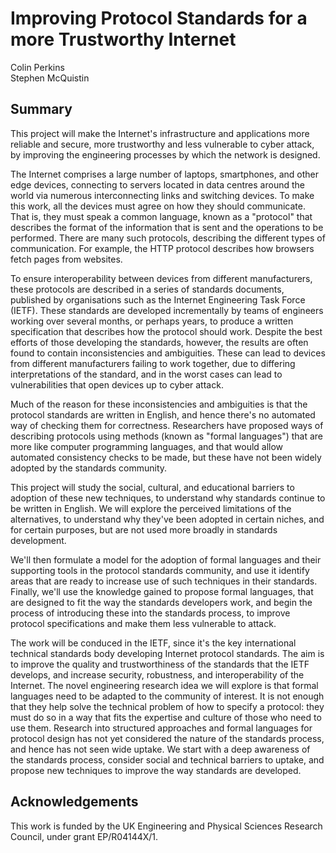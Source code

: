 Improving Protocol Standards for a more Trustworthy Internet
============================================================

Colin Perkins  
Stephen McQuistin


## Summary

This project will make the Internet's infrastructure and applications more
reliable and secure, more trustworthy and less vulnerable to cyber attack,
by improving the engineering processes by which the network is designed.

The Internet comprises a large number of laptops, smartphones, and other
edge devices, connecting to servers located in data centres around the
world via numerous interconnecting links and switching devices. To make
this work, all the devices must agree on how they should communicate. That
is, they must speak a common language, known as a "protocol" that describes
the format of the information that is sent and the operations to be
performed. There are many such protocols, describing the different types 
of communication. For example, the HTTP protocol describes how browsers
fetch pages from websites.

To ensure interoperability between devices from different manufacturers,
these protocols are described in a series of standards documents, published
by organisations such as the Internet Engineering Task Force (IETF). These
standards are developed incrementally by teams of engineers working over
several months, or perhaps years, to produce a written specification that
describes how the protocol should work. Despite the best efforts of those
developing the standards, however, the results are often found to contain
inconsistencies and ambiguities. These can lead to devices from different
manufacturers failing to work together, due to differing interpretations of
the standard, and in the worst cases can lead to vulnerabilities that open
devices up to cyber attack.

Much of the reason for these inconsistencies and ambiguities is that the
protocol standards are written in English, and hence there's no automated
way of checking them for correctness. Researchers have proposed ways of
describing protocols using methods (known as "formal languages") that are
more like computer programming languages, and that would allow automated
consistency checks to be made, but these have not been widely adopted by
the standards community. 

This project will study the social, cultural, and educational barriers to
adoption of these new techniques, to understand why standards continue to
be written in English. We will explore the perceived limitations of the
alternatives, to understand why they've been adopted in certain niches, 
and for certain purposes, but are not used more broadly in standards
development.

We'll then formulate a model for the adoption of formal languages and their
supporting tools in the protocol standards community, and use it identify
areas that are ready to increase use of such techniques in their standards.
Finally, we'll use the knowledge gained to propose formal languages, that
are designed to fit the way the standards developers work, and begin the
process of introducing these into the standards process, to improve
protocol specifications and make them less vulnerable to attack.

The work will be conduced in the IETF, since it's the key international
technical standards body developing Internet protocol standards. The aim is
to improve the quality and trustworthiness of the standards that the IETF
develops, and increase security, robustness, and interoperability of the
Internet. The novel engineering research idea we will explore is that
formal languages need to be adapted to the community of interest. It is not
enough that they help solve the technical problem of how to specify a
protocol: they must do so in a way that fits the expertise and culture of
those who need to use them. Research into structured approaches and formal
languages for protocol design has not yet considered the nature of the
standards process, and hence has not seen wide uptake. We start with a deep
awareness of the standards process, consider social and technical barriers
to uptake, and propose new techniques to improve the way standards are
developed. 


## Acknowledgements

This work is funded by the UK Engineering and Physical Sciences Research
Council, under grant EP/R04144X/1.
